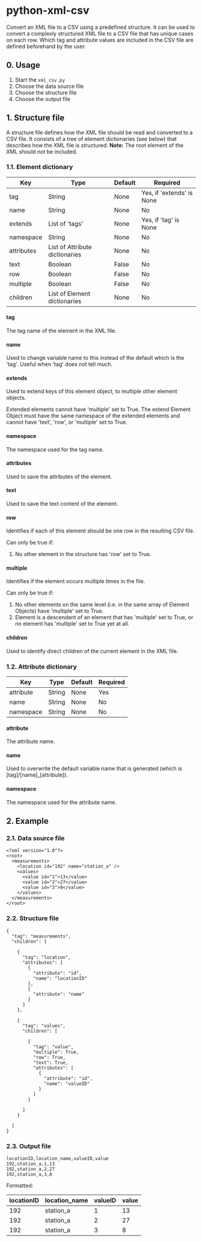 # python-xml-csv
Convert an XML file to a CSV using a predefined structure. It can be used to convert a complexly structured XML file to a CSV file that has unique cases on each row. Which tag and attribute values are included in the CSV file are defined beforehand by the user.

## 0. Usage
1. Start the `xml_csv.py`
2. Choose the data source file
3. Choose the structure file
4. Choose the output file

## 1. Structure file
A structure file defines how the XML file should be read and converted to a CSV file. It consists of a tree of element dictionaries (see below) that describes how the XML file is structured. **Note:** The root element of the XML should not be included.

### 1.1. Element dictionary

Key        | Type                           | Default | Required
-----------|--------------------------------|---------|--------------------------
tag        | String                         | None    | Yes, if 'extends' is None
name       | String                         | None    | No
extends    | List of 'tags'                 | None    | Yes, if 'tag' is None
namespace  | String                         | None    | No
attributes | List of Attribute dictionaries | None    | No
text       | Boolean                        | False   | No
row        | Boolean                        | False   | No
multiple   | Boolean                        | False   | No
children   | List of Element dictionaries   | None    | No

#### tag
The tag name of the element in the XML file.

#### name
Used to change variable name to this instead of the default which is the 'tag'. Useful when 'tag' does not tell much.

#### extends
Used to extend keys of this element object, to multiple other element objects.

Extended elements cannot have 'multiple' set to True.
The extend Element Object must have the same namespace of the extended elements and cannot have 'text', 'row', or 'multiple' set to True.

#### namespace
The namespace used for the tag name.

#### attributes
Used to save the attributes of the element.

#### text
Used to save the text content of the element.

#### row
Identifies if each of this element should be one row in the resulting CSV file.

Can only be true if:
1. No other element in the structure has 'row' set to True.

#### multiple
Identifies if the element occurs multiple times in the file.

Can only be true if:
1. No other elements on the same level (i.e. in the same array of Element Objects) have 'multiple' set to True.
2. Element is a descendant of an element that has 'multiple' set to True, or no element has 'multiple' set to True yet at all.

#### children
Used to identify direct children of the current element in the XML file.

### 1.2. Attribute dictionary

Key       | Type   | Default | Required
----------|--------|---------|---------
attribute | String | None    | Yes
name      | String | None    | No
namespace | String | None    | No

#### attribute
The attribute name.

#### name
Used to overwrite the default variable name that is generated (which is [tag]/[name]\_[attribute]).

#### namespace
The namespace used for the attribute name.

## 2. Example

### 2.1. Data source file
```
<?xml version="1.0"?>
<root>
  <measurements>
    <location id="192" name="station_a" />
    <values>
      <value id="1">13</value>
      <value id="2">27</value>
      <value id="3">8</value>
    </values>
  </measurements>
</root>
```

### 2.2. Structure file
```
{
  "tag": "measurements",
  "children": [

    {
      "tag": "location",
      "attributes": [
        {
          "attribute": "id",
          "name": "locationID"
        },
        {
          "attribute": "name"
        }
      ]
    },

    {
      "tag": "values",
      "children": [

        {
          "tag": "value",
          "multiple": True,
          "row": True,
          "text": True,
          "attributes": [
            {
              "attribute": "id",
              "name": "valueID"
            }
          ]
        }

      ]
    }

  ]
}
```

### 2.3. Output file
```
locationID,location_name,valueID,value
192,station_a,1,13
192,station_a,2,27
192,station_a,3,8
```
Formatted:

locationID | location_name | valueID | value
-----------|---------------|---------|------
192        | station_a     | 1       | 13
192        | station_a     | 2       | 27
192        | station_a     | 3       | 8

